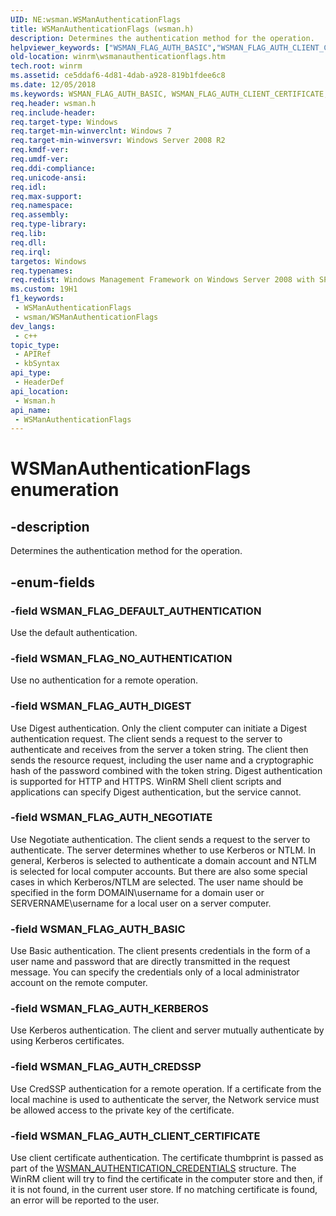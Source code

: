 ```yaml
---
UID: NE:wsman.WSManAuthenticationFlags
title: WSManAuthenticationFlags (wsman.h)
description: Determines the authentication method for the operation.
helpviewer_keywords: ["WSMAN_FLAG_AUTH_BASIC","WSMAN_FLAG_AUTH_CLIENT_CERTIFICATE","WSMAN_FLAG_AUTH_CREDSSP","WSMAN_FLAG_AUTH_DIGEST","WSMAN_FLAG_AUTH_KERBEROS","WSMAN_FLAG_AUTH_NEGOTIATE","WSMAN_FLAG_DEFAULT_AUTHENTICATION","WSMAN_FLAG_NO_AUTHENTICATION","WSManAuthenticationFlags","WSManAuthenticationFlags enumeration [Windows Remote Management]","winrm.wsmanauthenticationflags","wsman/WSMAN_FLAG_AUTH_BASIC","wsman/WSMAN_FLAG_AUTH_CLIENT_CERTIFICATE","wsman/WSMAN_FLAG_AUTH_CREDSSP","wsman/WSMAN_FLAG_AUTH_DIGEST","wsman/WSMAN_FLAG_AUTH_KERBEROS","wsman/WSMAN_FLAG_AUTH_NEGOTIATE","wsman/WSMAN_FLAG_DEFAULT_AUTHENTICATION","wsman/WSMAN_FLAG_NO_AUTHENTICATION","wsman/WSManAuthenticationFlags"]
old-location: winrm\wsmanauthenticationflags.htm
tech.root: winrm
ms.assetid: ce5ddaf6-4d81-4dab-a928-819b1fdee6c8
ms.date: 12/05/2018
ms.keywords: WSMAN_FLAG_AUTH_BASIC, WSMAN_FLAG_AUTH_CLIENT_CERTIFICATE, WSMAN_FLAG_AUTH_CREDSSP, WSMAN_FLAG_AUTH_DIGEST, WSMAN_FLAG_AUTH_KERBEROS, WSMAN_FLAG_AUTH_NEGOTIATE, WSMAN_FLAG_DEFAULT_AUTHENTICATION, WSMAN_FLAG_NO_AUTHENTICATION, WSManAuthenticationFlags, WSManAuthenticationFlags enumeration [Windows Remote Management], winrm.wsmanauthenticationflags, wsman/WSMAN_FLAG_AUTH_BASIC, wsman/WSMAN_FLAG_AUTH_CLIENT_CERTIFICATE, wsman/WSMAN_FLAG_AUTH_CREDSSP, wsman/WSMAN_FLAG_AUTH_DIGEST, wsman/WSMAN_FLAG_AUTH_KERBEROS, wsman/WSMAN_FLAG_AUTH_NEGOTIATE, wsman/WSMAN_FLAG_DEFAULT_AUTHENTICATION, wsman/WSMAN_FLAG_NO_AUTHENTICATION, wsman/WSManAuthenticationFlags
req.header: wsman.h
req.include-header: 
req.target-type: Windows
req.target-min-winverclnt: Windows 7
req.target-min-winversvr: Windows Server 2008 R2
req.kmdf-ver: 
req.umdf-ver: 
req.ddi-compliance: 
req.unicode-ansi: 
req.idl: 
req.max-support: 
req.namespace: 
req.assembly: 
req.type-library: 
req.lib: 
req.dll: 
req.irql: 
targetos: Windows
req.typenames: 
req.redist: Windows Management Framework on Windows Server 2008 with SP2 and Windows Vista with SP2
ms.custom: 19H1
f1_keywords:
 - WSManAuthenticationFlags
 - wsman/WSManAuthenticationFlags
dev_langs:
 - c++
topic_type:
 - APIRef
 - kbSyntax
api_type:
 - HeaderDef
api_location:
 - Wsman.h
api_name:
 - WSManAuthenticationFlags
---
```


# WSManAuthenticationFlags enumeration


## -description

Determines the authentication method for the operation.

## -enum-fields

### -field WSMAN_FLAG_DEFAULT_AUTHENTICATION

Use the default authentication.

### -field WSMAN_FLAG_NO_AUTHENTICATION

Use no authentication for a remote operation.

### -field WSMAN_FLAG_AUTH_DIGEST

Use Digest authentication. Only the client computer can initiate a Digest authentication request. The client sends a request to the server to authenticate and receives from the server a token string. The client then sends the resource request, including the user name and a cryptographic hash of the password combined with the token string. Digest authentication is supported for HTTP and HTTPS. WinRM Shell client scripts and applications can specify Digest authentication, but the service cannot.

### -field WSMAN_FLAG_AUTH_NEGOTIATE

Use Negotiate authentication. The client sends a request to the server to authenticate. The server determines whether to use Kerberos or NTLM. In general, Kerberos is selected to authenticate a domain account and NTLM is selected for local computer accounts. But there are also some special cases in which Kerberos/NTLM are selected. The user name should be specified in the form DOMAIN\username for a domain user or SERVERNAME\username for a local user on a server computer.

### -field WSMAN_FLAG_AUTH_BASIC

Use Basic authentication. The client presents credentials in the form of a user name and password that are directly transmitted in the request message. You can specify the credentials only of  a local administrator account on the remote computer.

### -field WSMAN_FLAG_AUTH_KERBEROS

Use Kerberos authentication. The client and server mutually authenticate by using Kerberos certificates.

### -field WSMAN_FLAG_AUTH_CREDSSP

Use CredSSP authentication for a remote operation. If a certificate from the local machine is used to authenticate the server, the Network service must be allowed access to the private key of the certificate.

### -field WSMAN_FLAG_AUTH_CLIENT_CERTIFICATE

Use client certificate authentication. The certificate thumbprint is passed as part of the <a href="https://docs.microsoft.com/windows/desktop/api/wsman/ns-wsman-wsman_authentication_credentials">WSMAN_AUTHENTICATION_CREDENTIALS</a> structure. The WinRM client will try to find the certificate in the computer store and then, if it is not found, in the current user store. If no matching certificate is found, an error will be reported to the user.

